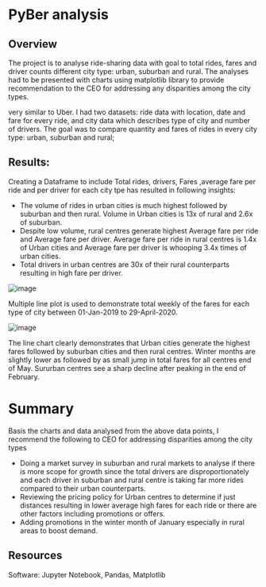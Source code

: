 # PyBer analysis
## Overview 
The project is to analyse ride-sharing data with goal to total rides, fares and driver counts different city type: urban, suburban and rural. The analyses had to be presented with charts using matplotlib library to provide recommendation to the CEO for addressing any disparities among the city types.

very similar to Uber. I had two datasets: ride data with location, date and fare for every ride, and city data which describes type of city and number of drivers. The goal was to compare quantity and fares of rides in every city type: urban, suburban and rural; 

## Results:
Creating a Dataframe to include Total rides, drivers, Fares ,average fare per ride and per driver for each city tpe has resulted in following insights:
* The volume of rides in urban cities is much highest followed by suburban and then rural. Volume in Urban cities is 13x of rural and 2.6x of suburban.
* Despite low volume, rural centres generate highest Average fare per ride and Average fare per driver. Average fare per ride in rural centres is 1.4x of Urban cities and Average fare per driver is whooping 3.4x times of urban cities.
* Total drivers in urban centres are 30x of their rural counterparts resulting in high fare per driver.

![image](https://user-images.githubusercontent.com/98617082/161192309-c4e476b7-185c-4248-ae98-3c879b38e037.png)


Multiple line plot is used to demonstrate total weekly of the fares for each type of city between 01-Jan-2019 to 29-April-2020. 

![image](https://user-images.githubusercontent.com/98617082/161192457-eb54c403-14e5-4987-b149-9c5323f4bf68.png)


The line chart clearly demonstrates that Urban cities generate the highest fares followed by suburban cities and then rural centres. Winter months are slightly lower as followed by as small jump in total fares for all centres end of May. Sururban centres see a sharp decline after peaking in the end of February.

# Summary
Basis the charts and data analysed from the above data points, I recommend the following to CEO for addressing disparities among the city types
* Doing a market survey in suburban and rural markets to analyse if there is more scope for growth since the total drivers are disproportionately and each driver in suburban and rural centre is taking far more rides compared to their urban counterparts. 
* Reviewing the pricing policy for Urban centres to determine if just distances resulting in lower average high fares for each ride or there are other factors including promotions or offers. 
* Adding promotions in the winter month of January especially in rural areas to boost demand.

## Resources
Software: Jupyter Notebook, Pandas, Matplotlib
